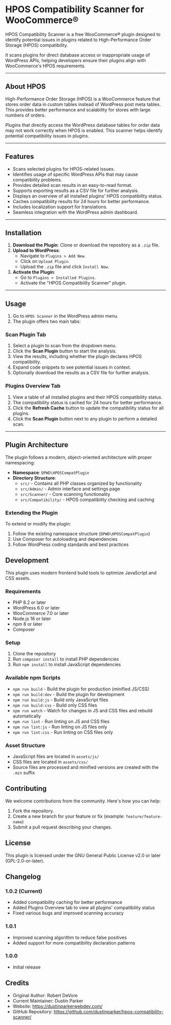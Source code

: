 # HPOS Compatibility Scanner for WooCommerce®

HPOS Compatibility Scanner is a free WooCommerce® plugin designed to identify potential issues in plugins related to High-Performance Order Storage (HPOS) compatibility. 

It scans plugins for direct database access or inappropriate usage of WordPress APIs, helping developers ensure their plugins align with WooCommerce's HPOS requirements.
    
---

## About HPOS

High-Performance Order Storage (HPOS) is a WooCommerce feature that stores order data in custom tables instead of WordPress post meta tables. This provides better performance and scalability for stores with large numbers of orders.

Plugins that directly access the WordPress database tables for order data may not work correctly when HPOS is enabled. This scanner helps identify potential compatibility issues in plugins.

---

## Features

- Scans selected plugins for HPOS-related issues.
- Identifies usage of specific WordPress APIs that may cause compatibility problems.
- Provides detailed scan results in an easy-to-read format.
- Supports exporting results as a CSV file for further analysis.
- Displays an overview of all installed plugins' HPOS compatibility status.
- Caches compatibility results for 24 hours for better performance.
- Includes localization support for translations.
- Seamless integration with the WordPress admin dashboard.

---

## Installation

1. **Download the Plugin**: Clone or download the repository as a `.zip` file.
2. **Upload to WordPress**:
    - Navigate to `Plugins > Add New`.
    - Click on `Upload Plugin`.
    - Upload the `.zip` file and click `Install Now`.
3. **Activate the Plugin**:
    - Go to `Plugins > Installed Plugins`.
    - Activate the "HPOS Compatibility Scanner" plugin.

---

## Usage

1. Go to `HPOS Scanner` in the WordPress admin menu.
2. The plugin offers two main tabs:

### Scan Plugin Tab
1. Select a plugin to scan from the dropdown menu.
2. Click the **Scan Plugin** button to start the analysis.
3. View the results, including whether the plugin declares HPOS compatibility.
4. Expand code snippets to see potential issues in context.
5. Optionally download the results as a CSV file for further analysis.

### Plugins Overview Tab
1. View a table of all installed plugins and their HPOS compatibility status.
2. The compatibility status is cached for 24 hours for better performance.
3. Click the **Refresh Cache** button to update the compatibility status for all plugins.
4. Click the **Scan Plugin** button next to any plugin to perform a detailed scan.

---

## Plugin Architecture

The plugin follows a modern, object-oriented architecture with proper namespacing:

- **Namespace**: `DPWD\HPOSCompatPlugin`
- **Directory Structure**:
  - `src/` - Contains all PHP classes organized by functionality
  - `src/Admin/` - Admin interface and settings page
  - `src/Scanner/` - Core scanning functionality
  - `src/Compatibility/` - HPOS compatibility checking and caching

### Extending the Plugin

To extend or modify the plugin:

1. Follow the existing namespace structure (`DPWD\HPOSCompatPlugin`)
2. Use Composer for autoloading and dependencies
3. Follow WordPress coding standards and best practices

## Development

This plugin uses modern frontend build tools to optimize JavaScript and CSS assets.

### Requirements

- PHP 8.2 or later
- WordPress 6.0 or later
- WooCommerce 7.0 or later
- Node.js 16 or later
- npm 8 or later
- Composer

### Setup

1. Clone the repository
2. Run `composer install` to install PHP dependencies
3. Run `npm install` to install JavaScript dependencies

### Available npm Scripts

- `npm run build` - Build the plugin for production (minified JS/CSS)
- `npm run build:dev` - Build the plugin for development
- `npm run build:js` - Build only JavaScript files
- `npm run build:css` - Build only CSS files
- `npm run watch` - Watch for changes in JS and CSS files and rebuild automatically
- `npm run lint` - Run linting on JS and CSS files
- `npm run lint:js` - Run linting on JS files only
- `npm run lint:css` - Run linting on CSS files only

### Asset Structure

- JavaScript files are located in `assets/js/`
- CSS files are located in `assets/css/`
- Source files are processed and minified versions are created with the `.min` suffix

## Contributing

We welcome contributions from the community. Here's how you can help:

1. Fork the repository.
2. Create a new branch for your feature or fix (example: `feature/feature-name`)
3. Submit a pull request describing your changes.

## License

This plugin is licensed under the GNU General Public License v2.0 or later (GPL-2.0-or-later).

## Changelog

### 1.0.2 (Current)
- Added compatibility caching for better performance
- Added Plugins Overview tab to view all plugins' compatibility status
- Fixed various bugs and improved scanning accuracy

### 1.0.1
- Improved scanning algorithm to reduce false positives
- Added support for more compatibility declaration patterns

### 1.0.0
- Initial release

## Credits

- Original Author: Robert DeVore
- Current Maintainer: Dustin Parker
- Website: https://dustinparkerwebdev.com/
- GitHub Repository: https://github.com/dustinparker/hpos-compatibility-scanner/